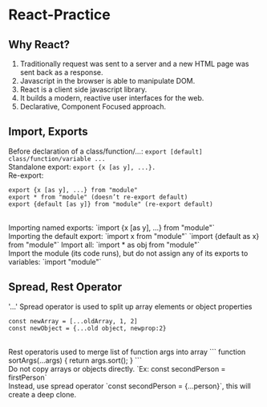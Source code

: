 # React-Practice

## Why React?
1. Traditionally request was sent to a server and a new HTML page was sent back as a response.
2. Javascript in the browser is able to manipulate DOM.
3. React is a client side javascript library.
4. It builds a modern, reactive user interfaces for the web.
5. Declarative, Component Focused approach.

## Import, Exports 
Before declaration of a class/function/…:
    `export [default] class/function/variable ...`<br>
Standalone export:
    `export {x [as y], ...}.`<br>
Re-export:
```
export {x [as y], ...} from "module"
export * from "module" (doesn’t re-export default)
export {default [as y]} from "module" (re-export default)
```
<br>
Importing named exports:
    `import {x [as y], ...} from "module"`<br>
Importing the default export:
    `import x from "module"`
    `import {default as x} from "module"`
Import all:
    `import * as obj from "module"`<br>
Import the module (its code runs), but do not assign any of its exports to variables:
    `import "module"`

## Spread, Rest Operator
'...'
Spread operator is used to split up array elements or object properties
 ```
 const newArray = [...oldArray, 1, 2]
 const newObject = {...old object, newprop:2}
 ```
 <br>
Rest operatoris used to merge list of function args into array
```
function sortArgs(...args) {
    return args.sort();
}
```
<br>
Do not copy arrays or objects directly. `Ex: const secondPerson = firstPerson` <br>
Instead, use spread operator `const secondPerson = {...person}`, this will create a deep clone.
